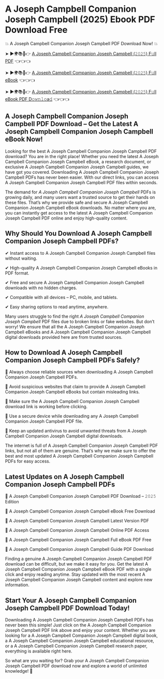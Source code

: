 # A Joseph Campbell Companion Joseph Campbell (2025) Ebook PDF Download Free

💥 A Joseph Campbell Companion Joseph Campbell PDF Download Now! 💥

➤ ►🌍📚📱👉 [A Joseph Campbell Companion Joseph Campbell (𝟸𝟶𝟸𝟻) F𝚞ll PDF](https://getpdf.xyz/a-joseph-campbell-companion-joseph-campbell) 👈👈👈


➤ ►🌍📚📱👉 [A Joseph Campbell Companion Joseph Campbell (𝟸𝟶𝟸𝟻) F𝚞ll eBook](https://getpdf.xyz/a-joseph-campbell-companion-joseph-campbell) 👈👈👈


➤ ►🌍📚📱👉 [A Joseph Campbell Companion Joseph Campbell (𝟸𝟶𝟸𝟻) F𝚞ll eBook PDF D𝚘𝚠𝚗𝚕𝚘a𝚍](https://getpdf.xyz/a-joseph-campbell-companion-joseph-campbell) 👈👈👈


## A Joseph Campbell Companion Joseph Campbell PDF Download – Get the Latest A Joseph Campbell Companion Joseph Campbell eBook Now!

Looking for the best A Joseph Campbell Companion Joseph Campbell PDF download? You are in the right place! Whether you need the latest A Joseph Campbell Companion Joseph Campbell eBook, a research document, or exclusive A Joseph Campbell Companion Joseph Campbell guides, we have got you covered. Downloading A Joseph Campbell Companion Joseph Campbell PDFs has never been easier. With our direct links, you can access A Joseph Campbell Companion Joseph Campbell PDF files within seconds.

The demand for *A Joseph Campbell Companion Joseph Campbell* PDFs is growing daily, and many users want a trusted source to get their hands on these files. That’s why we provide safe and secure A Joseph Campbell Companion Joseph Campbell eBook downloads. No matter where you are, you can instantly get access to the latest A Joseph Campbell Companion Joseph Campbell PDF online and enjoy high-quality content.

## Why Should You Download A Joseph Campbell Companion Joseph Campbell PDFs?

✔ Instant access to A Joseph Campbell Companion Joseph Campbell files without waiting.

✔ High-quality A Joseph Campbell Companion Joseph Campbell eBooks in PDF format.

✔ Free and secure A Joseph Campbell Companion Joseph Campbell downloads with no hidden charges.

✔ Compatible with all devices – PC, mobile, and tablets.

✔ Easy sharing options to read anytime, anywhere.

Many users struggle to find the right *A Joseph Campbell Companion Joseph Campbell* PDF files due to broken links or fake websites. But don’t worry! We ensure that all the A Joseph Campbell Companion Joseph Campbell eBooks and A Joseph Campbell Companion Joseph Campbell digital downloads provided here are from trusted sources.

## How to Download A Joseph Campbell Companion Joseph Campbell PDFs Safely?

📌 Always choose reliable sources when downloading A Joseph Campbell Companion Joseph Campbell PDFs.

📌 Avoid suspicious websites that claim to provide A Joseph Campbell Companion Joseph Campbell eBooks but contain misleading links.

📌 Make sure the A Joseph Campbell Companion Joseph Campbell download link is working before clicking.

📌 Use a secure device while downloading any A Joseph Campbell Companion Joseph Campbell PDF file.

📌 Keep an updated antivirus to avoid unwanted threats from A Joseph Campbell Companion Joseph Campbell digital downloads.

The internet is full of A Joseph Campbell Companion Joseph Campbell PDF links, but not all of them are genuine. That’s why we make sure to offer the best and most updated A Joseph Campbell Companion Joseph Campbell PDFs for easy access.

## Latest Updates on A Joseph Campbell Companion Joseph Campbell PDFs

🔹 A Joseph Campbell Companion Joseph Campbell PDF Download – 𝟸𝟶𝟸𝟻 Edition

🔹 A Joseph Campbell Companion Joseph Campbell eBook Free Download

🔹 A Joseph Campbell Companion Joseph Campbell Latest Version PDF

🔹 A Joseph Campbell Companion Joseph Campbell Online PDF Access

🔹 A Joseph Campbell Companion Joseph Campbell Full eBook PDF Free

🔹 A Joseph Campbell Companion Joseph Campbell Guide PDF Download

Finding a genuine A Joseph Campbell Companion Joseph Campbell PDF download can be difficult, but we make it easy for you. Get the latest A Joseph Campbell Companion Joseph Campbell eBook PDF with a single click and enjoy reading anytime. Stay updated with the most recent A Joseph Campbell Companion Joseph Campbell content and explore new information.

## Start Your A Joseph Campbell Companion Joseph Campbell PDF Download Today!

Downloading A Joseph Campbell Companion Joseph Campbell PDFs has never been this simple! Just click on the A Joseph Campbell Companion Joseph Campbell PDF link above and enjoy your content. Whether you are looking for a A Joseph Campbell Companion Joseph Campbell digital book, a A Joseph Campbell Companion Joseph Campbell educational resource, or a A Joseph Campbell Companion Joseph Campbell research paper, everything is available right here.

So what are you waiting for? Grab your A Joseph Campbell Companion Joseph Campbell PDF download now and explore a world of unlimited knowledge! 🚀